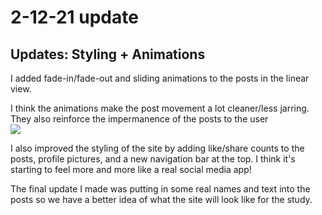 # 2-12-21 update

## Updates: Styling + Animations 
I added fade-in/fade-out and sliding animations to the posts in the linear view.

I think the animations make the post movement a lot cleaner/less jarring. They also reinforce the impermanence of the posts to the user  
<img src="../static/animation.gif">

I also improved the styling of the site by adding like/share counts to the posts, profile pictures, and a new navigation bar at the top. I think it's starting to feel more and more like a real social media app!

The final update I made was putting in some real names and text into the posts so we have a better idea of what the site will look like for the study.
